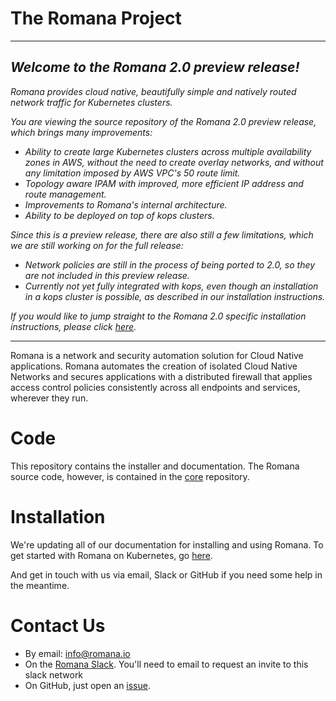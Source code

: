# The Romana Project

***

## _Welcome to the Romana 2.0 preview release!_

_Romana provides cloud native, beautifully simple and natively routed network_
_traffic for Kubernetes clusters._

_You are viewing the source repository of the Romana 2.0 preview release,_
_which brings many improvements:_

* _Ability to create large Kubernetes clusters across multiple availability_
  _zones in AWS, without the need to create overlay networks, and without any_
  _limitation imposed by AWS VPC's 50 route limit._
* _Topology aware IPAM with improved, more efficient IP address and route management._
* _Improvements to Romana's internal architecture._
* _Ability to be deployed on top of kops clusters._

_Since this is a preview release, there are also still a few limitations,_
_which we are still working on for the full release:_

* _Network policies are still in the process of being ported to 2.0, so they_
  _are not included in this preview release._
* _Currently not yet fully integrated with kops, even though an installation_
  _in a kops cluster is possible, as described in our installation_
  _instructions._

_If you would like to jump straight to the Romana 2.0 specific installation_
_instructions, please click [here](https://github.com/romana/romana/tree/romana-2.0/docs/kubernetes)._

***

Romana is a network and security automation solution for Cloud Native
applications. Romana automates the creation of isolated Cloud Native Networks
and secures applications with a distributed firewall that applies access
control policies consistently across all endpoints and services, wherever they
run.

# Code

This repository contains the installer and documentation. The Romana source
code, however, is contained in the [core](https://github.com/romana/core)
repository.

#  Installation

We're updating all of our documentation for installing and using Romana.
To get started with Romana on Kubernetes, go [here](docs/kubernetes).

And get in touch with us via email, Slack or GitHub if you need some help in the meantime.

# Contact Us

* By email: [info@romana.io](mailto:info@romana.io)
* On the [Romana Slack](https://romana.slack.com/). You'll need to email to request an invite to this slack network
* On GitHub, just open an [issue](https://github.com/romana/romana/issues/new).
